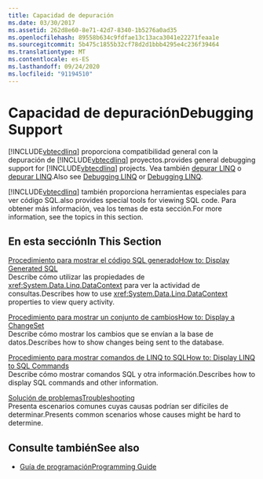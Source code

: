 ```yaml
---
title: Capacidad de depuración
ms.date: 03/30/2017
ms.assetid: 262d8e60-8e71-42d7-8340-1b5276a0ad35
ms.openlocfilehash: 89558b634c9fdfae13c13aca3041e22271feaa1e
ms.sourcegitcommit: 5b475c1855b32cf78d2d1bbb4295e4c236f39464
ms.translationtype: MT
ms.contentlocale: es-ES
ms.lasthandoff: 09/24/2020
ms.locfileid: "91194510"
---
```

# <a name="debugging-support"></a><span data-ttu-id="2429c-102">Capacidad de depuración</span><span class="sxs-lookup"><span data-stu-id="2429c-102">Debugging Support</span></span>

[!INCLUDE[vbtecdlinq](../../../../../../includes/vbtecdlinq-md.md)] <span data-ttu-id="2429c-103">proporciona compatibilidad general con la depuración de [!INCLUDE[vbtecdlinq](../../../../../../includes/vbtecdlinq-md.md)] proyectos.</span><span class="sxs-lookup"><span data-stu-id="2429c-103">provides general debugging support for [!INCLUDE[vbtecdlinq](../../../../../../includes/vbtecdlinq-md.md)] projects.</span></span>  <span data-ttu-id="2429c-104">Vea también [depurar LINQ](/visualstudio/debugger/debugging-linq) o [depurar LINQ](/visualstudio/debugger/debugging-linq).</span><span class="sxs-lookup"><span data-stu-id="2429c-104">Also see [Debugging LINQ](/visualstudio/debugger/debugging-linq) or [Debugging LINQ](/visualstudio/debugger/debugging-linq).</span></span>  
  
 [!INCLUDE[vbtecdlinq](../../../../../../includes/vbtecdlinq-md.md)] <span data-ttu-id="2429c-105">también proporciona herramientas especiales para ver código SQL.</span><span class="sxs-lookup"><span data-stu-id="2429c-105">also provides special tools for viewing SQL code.</span></span> <span data-ttu-id="2429c-106">Para obtener más información, vea los temas de esta sección.</span><span class="sxs-lookup"><span data-stu-id="2429c-106">For more information, see the topics in this section.</span></span>  
  
## <a name="in-this-section"></a><span data-ttu-id="2429c-107">En esta sección</span><span class="sxs-lookup"><span data-stu-id="2429c-107">In This Section</span></span>  

 [<span data-ttu-id="2429c-108">Procedimiento para mostrar el código SQL generado</span><span class="sxs-lookup"><span data-stu-id="2429c-108">How to: Display Generated SQL</span></span>](how-to-display-generated-sql.md)  
 <span data-ttu-id="2429c-109">Describe cómo utilizar las propiedades de <xref:System.Data.Linq.DataContext> para ver la actividad de consultas.</span><span class="sxs-lookup"><span data-stu-id="2429c-109">Describes how to use <xref:System.Data.Linq.DataContext> properties to view query activity.</span></span>  
  
 [<span data-ttu-id="2429c-110">Procedimiento para mostrar un conjunto de cambios</span><span class="sxs-lookup"><span data-stu-id="2429c-110">How to: Display a ChangeSet</span></span>](how-to-display-a-changeset.md)  
 <span data-ttu-id="2429c-111">Describe cómo mostrar los cambios que se envían a la base de datos.</span><span class="sxs-lookup"><span data-stu-id="2429c-111">Describes how to show changes being sent to the database.</span></span>  
  
 [<span data-ttu-id="2429c-112">Procedimiento para mostrar comandos de LINQ to SQL</span><span class="sxs-lookup"><span data-stu-id="2429c-112">How to: Display LINQ to SQL Commands</span></span>](how-to-display-linq-to-sql-commands.md)  
 <span data-ttu-id="2429c-113">Describe cómo mostrar comandos SQL y otra información.</span><span class="sxs-lookup"><span data-stu-id="2429c-113">Describes how to display SQL commands and other information.</span></span>  
  
 [<span data-ttu-id="2429c-114">Solución de problemas</span><span class="sxs-lookup"><span data-stu-id="2429c-114">Troubleshooting</span></span>](troubleshooting.md)  
 <span data-ttu-id="2429c-115">Presenta escenarios comunes cuyas causas podrían ser difíciles de determinar.</span><span class="sxs-lookup"><span data-stu-id="2429c-115">Presents common scenarios whose causes might be hard to determine.</span></span>  
  
## <a name="see-also"></a><span data-ttu-id="2429c-116">Consulte también</span><span class="sxs-lookup"><span data-stu-id="2429c-116">See also</span></span>

- [<span data-ttu-id="2429c-117">Guía de programación</span><span class="sxs-lookup"><span data-stu-id="2429c-117">Programming Guide</span></span>](programming-guide.md)
